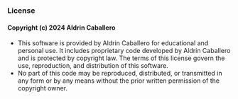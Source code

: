 ### License
#### Copyright (c) 2024 Aldrin Caballero
- This software is provided by Aldrin Caballero for educational and personal use. It includes proprietary code developed by Aldrin Caballero and is protected by copyright law. The terms of this license govern the use, reproduction, and distribution of this software.
- No part of this code may be reproduced, distributed, or transmitted in any form or by any means without the prior written permission of the copyright owner.
